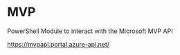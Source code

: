 # MVP
PowerShell Module to interact with the Microsoft MVP API

https://mvpapi.portal.azure-api.net/
